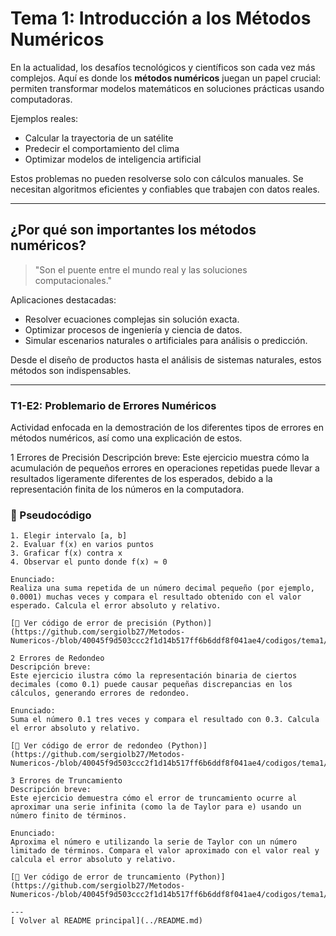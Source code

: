 # Tema 1: Introducción a los Métodos Numéricos

En la actualidad, los desafíos tecnológicos y científicos son cada vez más complejos. Aquí es donde los **métodos numéricos** juegan un papel crucial: permiten transformar modelos matemáticos en soluciones prácticas usando computadoras.

Ejemplos reales:
- Calcular la trayectoria de un satélite 
- Predecir el comportamiento del clima 
- Optimizar modelos de inteligencia artificial 

Estos problemas no pueden resolverse solo con cálculos manuales. Se necesitan algoritmos eficientes y confiables que trabajen con datos reales.

---

## ¿Por qué son importantes los métodos numéricos?

> "Son el puente entre el mundo real y las soluciones computacionales."

Aplicaciones destacadas:
- Resolver ecuaciones complejas sin solución exacta.
- Optimizar procesos de ingeniería y ciencia de datos.
- Simular escenarios naturales o artificiales para análisis o predicción.

Desde el diseño de productos hasta el análisis de sistemas naturales, estos métodos son indispensables.


---
### T1-E2: Problemario de Errores Numéricos
Actividad enfocada en la demostración de los diferentes tipos de errores en métodos numéricos, así como una explicación de estos.

1️ Errores de Precisión
Descripción breve:
Este ejercicio muestra cómo la acumulación de pequeños errores en operaciones repetidas puede llevar a resultados ligeramente diferentes de los esperados, debido a la representación finita de los números en la computadora.
### 🧾 Pseudocódigo
```
1. Elegir intervalo [a, b]
2. Evaluar f(x) en varios puntos
3. Graficar f(x) contra x
4. Observar el punto donde f(x) ≈ 0

Enunciado:
Realiza una suma repetida de un número decimal pequeño (por ejemplo, 0.0001) muchas veces y compara el resultado obtenido con el valor esperado. Calcula el error absoluto y relativo.

[🔗 Ver código de error de precisión (Python)](https://github.com/sergiolb27/Metodos-Numericos-/blob/40045f9d503ccc2f1d14b517ff6b6ddf8f041ae4/codigos/tema1/Error%20de%20precision.py)

2️ Errores de Redondeo
Descripción breve:
Este ejercicio ilustra cómo la representación binaria de ciertos decimales (como 0.1) puede causar pequeñas discrepancias en los cálculos, generando errores de redondeo.

Enunciado:
Suma el número 0.1 tres veces y compara el resultado con 0.3. Calcula el error absoluto y relativo.

[🔗 Ver código de error de redondeo (Python)](https://github.com/sergiolb27/Metodos-Numericos-/blob/40045f9d503ccc2f1d14b517ff6b6ddf8f041ae4/codigos/tema1/Error%20de%20redondeo.py)

3️ Errores de Truncamiento
Descripción breve:
Este ejercicio demuestra cómo el error de truncamiento ocurre al aproximar una serie infinita (como la de Taylor para e) usando un número finito de términos.

Enunciado:
Aproxima el número e utilizando la serie de Taylor con un número limitado de términos. Compara el valor aproximado con el valor real y calcula el error absoluto y relativo.

[🔗 Ver código de error de truncamiento (Python)](https://github.com/sergiolb27/Metodos-Numericos-/blob/40045f9d503ccc2f1d14b517ff6b6ddf8f041ae4/codigos/tema1/Error%20de%20truncamiento.py)

---
[ Volver al README principal](../README.md)
